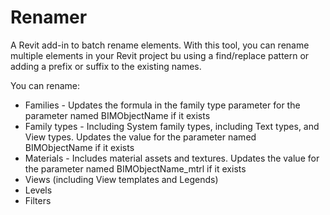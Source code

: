 # Renamer

A Revit add-in to batch rename elements. With this tool, you can rename multiple elements in your Revit project bu using a find/replace pattern or adding a prefix or suffix to the existing names.

You can rename:
<ul>
<li>Families - Updates the formula in the family type parameter for the parameter named BIMObjectName if it exists </li>
<li>Family types - Including System family types, including Text types, and View types. Updates the value for the parameter named BIMObjectName if it exists</li>
<li>Materials - Includes material assets and textures. Updates the value for the parameter named BIMObjectName_mtrl if it exists</li>
<li>Views (including View templates and Legends)</li>
<li>Levels</li>
<li>Filters</li>
</ul>



